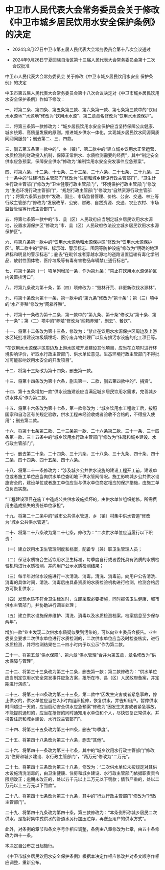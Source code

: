# 中卫市人民代表大会常务委员会关于修改《中卫市城乡居民饮用水安全保护条例》的决定

- 2024年8月27日中卫市第五届人民代表大会常务委员会第十八次会议通过

- 2024年9月26日宁夏回族自治区第十三届人民代表大会常务委员会第十二次会议批准

<!-- INFO END -->

中卫市人民代表大会常务委员会 关于修改《中卫市城乡居民饮用水安全 保护条例》的决定

中卫市第五届人民代表大会常务委员会第十八次会议决定对《中卫市城乡居民饮用水安全保护条例》作如下修改：

一、将第二条、第四条、第五条第三款、第六条第一款、第七条第三款中的“饮用水水源地”“水源地”修改为“饮用水水源”，第二章章名修改为“饮用水水源保护”。

二、将第三条第一款修改为：“城乡居民饮用水安全保护应当坚持保障公众健康、城乡统筹、高质量发展的原则。推进城乡供水一体化，实现城乡居民饮水同源同质同网同服务”；删去第二、三、四款。

三、删去第五条第一款中的“、乡（镇）”、第二款中的“建立城乡饮用水正常运营、水质检测的财政投入机制，保障正常供水、水质检测需要的经费”，其中“制定安全供水应急预案，保障安全供水”修改为“编制饮用水安全突发事件应急预案”。

四、将第六条、十二条、十七条、二十三条、二十六条、二十七条、二十九条、三十一条中的“住建行政主管部门”修改为“住房和城乡建设行政主管部门”，“卫生计生行政主管部门”修改为“卫生健康行政主管部门”，“环境保护行政主管部门”修改为“生态环境行政主管部门”，“规划行政主管部门”修改为“自然资源行政主管部门”；将第六条第五款中“发改、国土、市场监督管理、价格、公安、交通、林业等行政主管部门”修改为“发展改革、公安、财政、自然资源、交通、农业农村、市场监督管理等行政主管部门”。

五、将第七条第一款中的“市、县（区）人民政府应当划定城乡居民饮用水水源地，设置水源保护区”修改为“市、县（区）人民政府依法设立城乡居民饮用水水源保护区”。

六、将第八条第一款中的“饮用水水源地和水源保护区”修改为“饮用水水源保护区”。第二款中的“界桩、标示碑、警示标志、围网等防护设施”修改为“明确的地理界标和明显的警示标志”；删去“在毗邻或者穿越水源地的道路设置运输有毒化学制品、放射性固体物、医疗垃圾等有毒有害物品车辆禁止通行标志”。

七、将第十条第（一）项单列增加一条，作为第九条：“禁止在饮用水水源保护区内设置排污口”。

八、将第九条改为第十条，第（四）项修改为：“毁林开荒、非更新砍伐水源林”。

九、将第十条改为第十一条，第一款中的“第九条”修改为“第十条”；第（三）项中的“水产养殖”修改为“网箱养殖”。

十、将第十一条改为第十二条，第一款中的“第九条、第十条”修改为“第十条、第十一条”；第（二）项中的“养殖”修改为“网箱养殖”，删去“、餐饮”。

十一、将第十二条改为第十三条，修改为：“禁止在饮用水水源保护区周边及上游水区域批准建设垃圾填埋场、医疗废弃物处理厂以及有排污水设施的化工项目等。

“在饮用水水源保护区周边及上游水区域开发建设其他项目，应当在立项时进行环境影响评价，听取水行政主管部门、供水单位意见。生态环境行政主管部门不得批准可能影响饮用水安全的开发项目”。

十二、将第十三条改为第十四条，删去第一款。

十三、将第十四条改为第十六条，删去第一、二款，删去第四款中的“、捐资”。

十四、第十五条增加一款“供水设施建设应当满足城乡居民饮用水需求，完善城乡供水体系”作为第二款。

十五、将第十六条改为第十七条，第一款修改为：“城乡饮用水工程竣工后，按照国家和自治区有关规定验收，供水工程未经验收或者验收不合格的，不得投入使用”；删去第二款。

十六、将第十七条第二款、二十三条第一款、二十六条第二款、三十一条、三十四条第一款、三十五条中的“城乡饮用水行政主管部门”修改为“住房和城乡建设、水行政主管部门”。

十七、删去第二十条、二十四条、三十六条、三十八条、三十九条、四十条、四十二条、四十四条、四十五条、四十六条。

十八、将第二十一条修改为：“涉及城乡公共供水设施的建设工程开工前，建设单位或者施工单位应当向供水单位查明地下供水管网情况。施工影响城乡公共供水设施安全的，建设单位或者施工单位应当与供水单位商定相应的保护措施，由施工单位负责实施。

“工程建设项目在施工中造成公共供水设施损坏的，由供水单位组织抢修，所需费用由造成损失的责任单位承担”。

十九、将第二十二条中的“城市公共供水管道、乡（镇）村集中供水管道”修改为“城乡公共供水管道”。

二十、将第二十八条改为第二十七条，修改为：“二次供水单位应当履行以下职责：

（一）建立饮用水卫生管理制度和档案，配备专（兼）职卫生管理人员；

（二）保证水质符合生活饮用水卫生标准，每季度自行或者委托具有资质的水质检验机构进行水质检测，并向用户公示水质检测结果；

（三）每半年对储水设施进行一次清洗、消毒。清洗、消毒前，向用户公告清洗、消毒的具体时间，清洗、消毒后由具备资质的水质检验机构进行检测，检测合格后方可恢复供水；

（四）发现水质不符合卫生标准时，立即采取必要措施，同时报告卫生健康、城市供水主管部门，并协助进行调查处理；

（五）建立供水设施保养维护、清洗、消毒以及水质检测档案，档案信息至少保存两年”。

增加一款“业主发现二次供水水质疑似受到污染的，可以向业主委员会报告。业主委员会要求二次供水单位进行水质检测的，二次供水单位应当及时检查核实，进行水质检测，并将检测结果在二十四小时内予以公示”作为第二款。

二十一、将第五章“供水保障”、第六章“供水管理”合并为第五章，章名修改为“供水保障与管理”。

二十二、将第三十三条改为第三十二条，删去第一款；第二款修改为：“供水单位应当制定饮用水安全突发事件应急方案，报所在市、县（区）人民政府备案，并定期进行演练”。

二十三、将第三十四条改为第三十三条，第二款中“因发生灾害或者紧急事故，停止供水的，供水单位应当在2小时内组织抢修，恢复供水，并告知用户。暂停供水时间超过一天的，应当启动安全供水应急预案”修改为“因发生灾害或者紧急事故，不能提前通知的，应当在抢修的同时通知用水单位和个人，尽快恢复正常供水，并报告住房和城乡建设、水行政主管部门”。

二十四、将第三十五条改为第三十四条，删去“每季度”。

二十五、将第四十八条改为第三十六条，删去“其他”。

二十六、将第四十一条改为第三十七条，其中的“城乡饮用水行政主管部门”修改为“住房和城乡建设、水行政主管部门”，“两万元”修改为“二万元”。

二十七、将第四十三条改为第三十八条，修改为：“二次供水单位未按规定对其供水设施清洗消毒的，由卫生健康、住房和城乡建设、水行政主管部门依据职责责令限期改正；逾期未改正的，处以五千元以上二万元以下罚款；情节严重的，处以二万元以上三万元以下罚款”。

二十八、将第四十七条改为第三十九条，其中的“行业行政主管部门”修改为“行政主管部门”。

二十九、将第四十九条改为第四十条，第三款修改为：“本条例所称城乡居民二次供水，是指将集中式供水的管道水另行加压贮存，再送至用户的供水方式”。

此外，对条例的章节和条文序号作相应调整，条例由八章修改为七章，由五十条修改为四十一条。

本决定自公布之日起施行。

《中卫市城乡居民饮用水安全保护条例》根据本决定作相应修改并对条文顺序作相应调整，重新公布。
